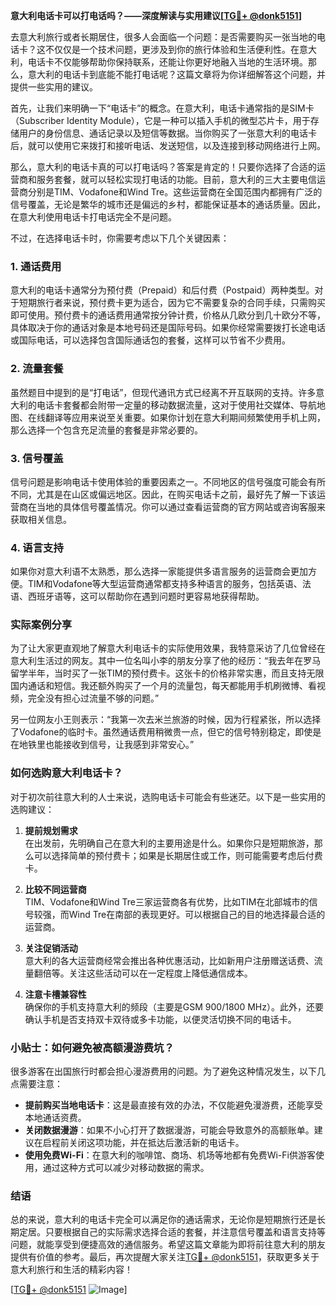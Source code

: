 **意大利电话卡可以打电话吗？——深度解读与实用建议[[TG💪+ @donk5151](https://t.me/s/donk5151)]**

去意大利旅行或者长期居住，很多人会面临一个问题：是否需要购买一张当地的电话卡？这不仅仅是一个技术问题，更涉及到你的旅行体验和生活便利性。在意大利，电话卡不仅能够帮助你保持联系，还能让你更好地融入当地的生活环境。那么，意大利的电话卡到底能不能打电话呢？这篇文章将为你详细解答这个问题，并提供一些实用的建议。

首先，让我们来明确一下“电话卡”的概念。在意大利，电话卡通常指的是SIM卡（Subscriber Identity Module），它是一种可以插入手机的微型芯片卡，用于存储用户的身份信息、通话记录以及短信等数据。当你购买了一张意大利的电话卡后，就可以使用它来拨打和接听电话、发送短信，以及连接到移动网络进行上网。

那么，意大利的电话卡真的可以打电话吗？答案是肯定的！只要你选择了合适的运营商和服务套餐，就可以轻松实现打电话的功能。目前，意大利的三大主要电信运营商分别是TIM、Vodafone和Wind Tre。这些运营商在全国范围内都拥有广泛的信号覆盖，无论是繁华的城市还是偏远的乡村，都能保证基本的通话质量。因此，在意大利使用电话卡打电话完全不是问题。

不过，在选择电话卡时，你需要考虑以下几个关键因素：

### 1. **通话费用**
意大利的电话卡通常分为预付费（Prepaid）和后付费（Postpaid）两种类型。对于短期旅行者来说，预付费卡更为适合，因为它不需要复杂的合同手续，只需购买即可使用。预付费卡的通话费用通常按分钟计费，价格从几欧分到几十欧分不等，具体取决于你的通话对象是本地号码还是国际号码。如果你经常需要拨打长途电话或国际电话，可以选择包含国际通话包的套餐，这样可以节省不少费用。

### 2. **流量套餐**
虽然题目中提到的是“打电话”，但现代通讯方式已经离不开互联网的支持。许多意大利的电话卡套餐都会附带一定量的移动数据流量，这对于使用社交媒体、导航地图、在线翻译等应用来说至关重要。如果你计划在意大利期间频繁使用手机上网，那么选择一个包含充足流量的套餐是非常必要的。

### 3. **信号覆盖**
信号问题是影响电话卡使用体验的重要因素之一。不同地区的信号强度可能会有所不同，尤其是在山区或偏远地区。因此，在购买电话卡之前，最好先了解一下该运营商在当地的具体信号覆盖情况。你可以通过查看运营商的官方网站或咨询客服来获取相关信息。

### 4. **语言支持**
如果你对意大利语不太熟悉，那么选择一家能提供多语言服务的运营商会更加方便。TIM和Vodafone等大型运营商通常都支持多种语言的服务，包括英语、法语、西班牙语等，这可以帮助你在遇到问题时更容易地获得帮助。

### 实际案例分享

为了让大家更直观地了解意大利电话卡的实际使用效果，我特意采访了几位曾经在意大利生活过的网友。其中一位名叫小李的朋友分享了他的经历：“我去年在罗马留学半年，当时买了一张TIM的预付费卡。这张卡的价格非常实惠，而且支持无限国内通话和短信。我还额外购买了一个月的流量包，每天都能用手机刷微博、看视频，完全没有担心过流量不够的问题。”

另一位网友小王则表示：“我第一次去米兰旅游的时候，因为行程紧张，所以选择了Vodafone的临时卡。虽然通话费用稍微贵一点，但它的信号特别稳定，即使是在地铁里也能接收到信号，让我感到非常安心。”

### 如何选购意大利电话卡？

对于初次前往意大利的人士来说，选购电话卡可能会有些迷茫。以下是一些实用的选购建议：

1. **提前规划需求**  
   在出发前，先明确自己在意大利的主要用途是什么。如果你只是短期旅游，那么可以选择简单的预付费卡；如果是长期居住或工作，则可能需要考虑后付费卡。

2. **比较不同运营商**  
   TIM、Vodafone和Wind Tre三家运营商各有优势，比如TIM在北部城市的信号较强，而Wind Tre在南部的表现更好。可以根据自己的目的地选择最合适的运营商。

3. **关注促销活动**  
   意大利的各大运营商经常会推出各种优惠活动，比如新用户注册赠送话费、流量翻倍等。关注这些活动可以在一定程度上降低通信成本。

4. **注意卡槽兼容性**  
   确保你的手机支持意大利的频段（主要是GSM 900/1800 MHz）。此外，还要确认手机是否支持双卡双待或多卡功能，以便灵活切换不同的电话卡。

### 小贴士：如何避免被高额漫游费坑？

很多游客在出国旅行时都会担心漫游费用的问题。为了避免这种情况发生，以下几点需要注意：

- **提前购买当地电话卡**：这是最直接有效的办法，不仅能避免漫游费，还能享受本地通话资费。
- **关闭数据漫游**：如果不小心打开了数据漫游，可能会导致意外的高额账单。建议在启程前关闭这项功能，并在抵达后激活新的电话卡。
- **使用免费Wi-Fi**：在意大利的咖啡馆、商场、机场等地都有免费Wi-Fi供游客使用，通过这种方式可以减少对移动数据的需求。

### 结语

总的来说，意大利的电话卡完全可以满足你的通话需求，无论你是短期旅行还是长期定居。只要根据自己的实际需求选择合适的套餐，并注意信号覆盖和语言支持等问题，就能享受到便捷高效的通信服务。希望这篇文章能为即将前往意大利的朋友提供有价值的参考。最后，再次提醒大家关注[TG💪+ @donk5151](https://t.me/s/donk5151)，获取更多关于意大利旅行和生活的精彩内容！

[[TG💪+ @donk5151](https://t.me/s/donk5151) ![Image](https://i.postimg.cc/rwNCRYN7/Snipaste-2025-04-30-17-27-05.png)]